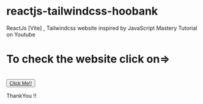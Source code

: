 # reactjs-tailwindcss-hoobank
ReactJs [Vite] , Tailwindcss website inspired by JavaScript Mastery Tutorial on Youtube

<h1>To check the website click on=></h1>
<br>

<button>
  <a href="https://rehankaabank.web.app/">Click Me!!</a>
</button>


ThankYou !!


